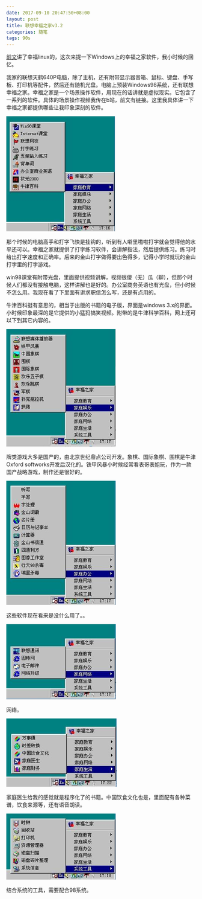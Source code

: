 ```yaml
---
date: 2017-09-10 20:47:50+08:00
layout: post
title: 联想幸福之家v3.2
categories: 随笔
tags: 90s
---
```



[前文](http://blog.xulihang.me/happy-linux/)讲了幸福linux的，这次来提一下Windows上的幸福之家软件，我小时候的回忆。

我家的联想天鹤640P电脑，除了主机，还有附带显示器音箱、鼠标、键盘、手写板、打印机等配件，然后还有随机光盘。电脑上预装Windows98系统，还有联想幸福之家。幸福之家是一个场景操作软件，用现在的话讲就是虚拟现实。它包含了一系列的软件。具体的场景操作视频我传在b站，前文有链接。这里我具体讲一下幸福之家都提供哪些让我印象深刻的软件。

![](/album/happyhome/1.jpg)

那个时候的电脑高手和打字飞快是挂钩的，听到有人噼里啪啦打字就会觉得他的水平还可以。幸福之家就提供了打字练习软件，会讲解指法，然后提供练习。练习时给出打字速度和正确率。后来的金山打字做得要出色得多，记得小学时就玩的金山打字里的打字游戏。

win98课堂有附带光盘，里面提供视频讲解，视频很傻（无）瓜（聊），但那个时候人们都没有接触电脑，这样讲解也是好的。办公室商务英语也有光盘，但小时候不怎么用。我现在看了下里面有讲求职信怎么写，还是有点用的。

牛津百科挺有意思的，相当于出版的书籍的电子版，界面是windows 3.x的界面。小时候印象最深的是它提供的小猛犸搞笑视频。附带的是牛津科学百科，网上还可以下到其它内容的。

![](/album/happyhome/2.jpg)

牌类游戏大多是国产的，由北京世纪鼎点公司开发。象棋、国际象棋、围棋是牛津Oxford softworks开发后汉化的。铁甲风暴小时候经常看表哥表姐玩，作为一款国产战略游戏，制作还是很好的。

![](/album/happyhome/3.jpg)

这些软件现在看来是没什么用了。。

![](/album/happyhome/4.jpg)

网络。

![](/album/happyhome/5.jpg)

家庭医生给我的感觉就是程序化了的书籍。中国饮食文化也是，里面配有各种菜谱，饮食来源等，还有语音朗读。

![](/album/happyhome/6.jpg)

结合系统的工具，需要配合98系统。